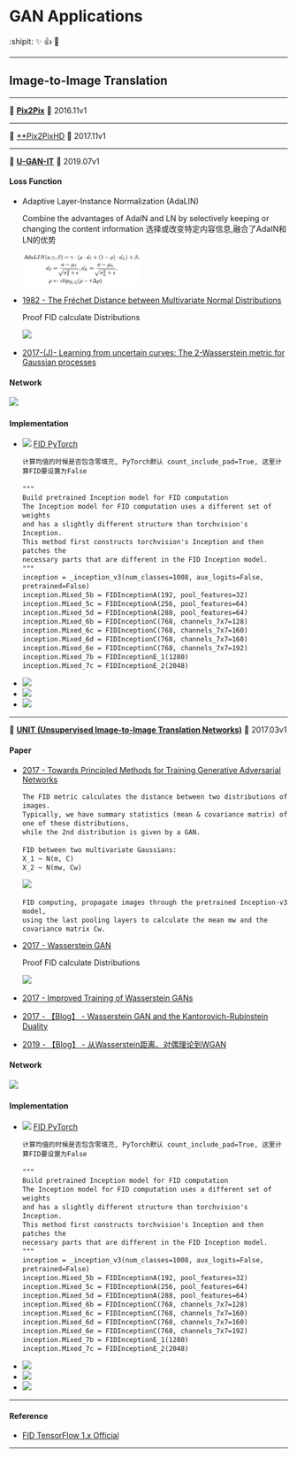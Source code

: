 # GAN Applications

:shipit: :sparkles: :+1: :clap:
********

## Image-to-Image Translation

********
:strawberry:  [**Pix2Pix**](https://arxiv.org/pdf/1611.07004.pdf)   :date:   2016.11v1


********
:strawberry:  [**Pix2PixHD](https://arxiv.org/pdf/1711.11585.pdf)   :date:   2017.11v1

********

:strawberry:  [**U-GAN-IT**](https://arxiv.org/pdf/1907.10830.pdf)   :date:   2019.07v1

#### Loss Function 

   - Adaptive Layer-Instance Normalization (AdaLIN)

      Combine the advantages of AdaIN and LN by selectively keeping or changing the content information
      选择或改变特定内容信息,融合了AdaIN和LN的优势

      <img src="../../README/images/adalin_formulation.png" height="60">  


- [1982 - The Fréchet Distance between Multivariate Normal Distributions](https://core.ac.uk/download/pdf/82269844.pdf)

   Proof FID calculate Distributions
    
   <img src="../README/images/fid_formula.png" height="15"> 

- [2017-(J)- Learning from uncertain curves: The 2-Wasserstein metric for Gaussian processes](https://papers.nips.cc/paper/7149-learning-from-uncertain-curves-the-2-wasserstein-metric-for-gaussian-processes.pdf)

#### Network 

   <img src="../README/images/fidcalc.png"> 

#### Implementation 

- <img src="../README/images/pytorch.png" height="15">  [FID PyTorch](https://github.com/mseitzer/pytorch-fid)

      计算均值的时候是否包含零填充, PyTorch默认 count_include_pad=True, 这里计算FID要设置为False

      """
      Build pretrained Inception model for FID computation
      The Inception model for FID computation uses a different set of weights
      and has a slightly different structure than torchvision's Inception.
      This method first constructs torchvision's Inception and then patches the
      necessary parts that are different in the FID Inception model.
      """
      inception = _inception_v3(num_classes=1008, aux_logits=False, pretrained=False)
      inception.Mixed_5b = FIDInceptionA(192, pool_features=32)
      inception.Mixed_5c = FIDInceptionA(256, pool_features=64)
      inception.Mixed_5d = FIDInceptionA(288, pool_features=64)
      inception.Mixed_6b = FIDInceptionC(768, channels_7x7=128)
      inception.Mixed_6c = FIDInceptionC(768, channels_7x7=160)
      inception.Mixed_6d = FIDInceptionC(768, channels_7x7=160)
      inception.Mixed_6e = FIDInceptionC(768, channels_7x7=192)
      inception.Mixed_7b = FIDInceptionE_1(1280)
      inception.Mixed_7c = FIDInceptionE_2(2048)

- <img src="../README/images/keras.png" height="15">

- <img src="../README/images/tf1.png" height="15">

- <img src="../README/images/tf2.png" height="15">   

********

:strawberry:  [**UNIT (Unsupervised Image-to-Image Translation Networks)**](https://arxiv.org/pdf/1703.00848.pdf)   :date:   2017.03v1

#### Paper

- [2017 - Towards Principled Methods for Training Generative Adversarial Networks](https://arxiv.org/pdf/1701.04862.pdf)

      The FID metric calculates the distance between two distributions of images.
      Typically, we have summary statistics (mean & covariance matrix) of one of these distributions, 
      while the 2nd distribution is given by a GAN.

      FID between two multivariate Gaussians:
      X_1 ~ N(m, C) 
      X_2 ~ N(mw, Cw)

   <img src="../README/images/fid.png">  

      FID computing, propagate images through the pretrained Inception-v3 model, 
      using the last pooling layers to calculate the mean mw and the covariance matrix Cw.

- [2017 - Wasserstein GAN](https://arxiv.org/pdf/1701.07875.pdf)

   Proof FID calculate Distributions
    
   <img src="../README/images/fid_formula.png" height="15"> 

- [2017 - Improved Training of Wasserstein GANs](https://arxiv.org/pdf/1704.00028.pdf)


- [2017 - 【Blog】 - Wasserstein GAN and the Kantorovich-Rubinstein Duality](https://vincentherrmann.github.io/blog/wasserstein/) 

      

- [2019 - 【Blog】 - 从Wasserstein距离、对偶理论到WGAN](https://spaces.ac.cn/archives/6280)

#### Network 

   <img src="../README/images/fidcalc.png"> 

#### Implementation 

- <img src="../README/images/pytorch.png" height="15">  [FID PyTorch](https://github.com/mseitzer/pytorch-fid)

      计算均值的时候是否包含零填充, PyTorch默认 count_include_pad=True, 这里计算FID要设置为False

      """
      Build pretrained Inception model for FID computation
      The Inception model for FID computation uses a different set of weights
      and has a slightly different structure than torchvision's Inception.
      This method first constructs torchvision's Inception and then patches the
      necessary parts that are different in the FID Inception model.
      """
      inception = _inception_v3(num_classes=1008, aux_logits=False, pretrained=False)
      inception.Mixed_5b = FIDInceptionA(192, pool_features=32)
      inception.Mixed_5c = FIDInceptionA(256, pool_features=64)
      inception.Mixed_5d = FIDInceptionA(288, pool_features=64)
      inception.Mixed_6b = FIDInceptionC(768, channels_7x7=128)
      inception.Mixed_6c = FIDInceptionC(768, channels_7x7=160)
      inception.Mixed_6d = FIDInceptionC(768, channels_7x7=160)
      inception.Mixed_6e = FIDInceptionC(768, channels_7x7=192)
      inception.Mixed_7b = FIDInceptionE_1(1280)
      inception.Mixed_7c = FIDInceptionE_2(2048)

- <img src="../README/images/keras.png" height="15">

- <img src="../README/images/tf1.png" height="15">

- <img src="../README/images/tf2.png" height="15">   

********


#### Reference 

- [FID TensorFlow 1.x Official](https://github.com/bioinf-jku/TTUR)

********
